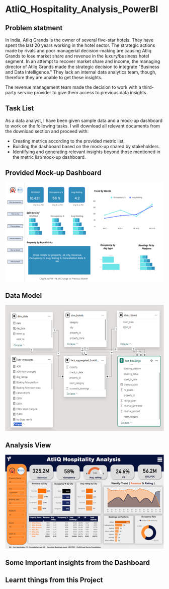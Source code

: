# AtliQ_Hospitality_Analysis_PowerBI
## Problem statment
In India, Atliq Grands is the owner of several five-star hotels. They have spent the last 20 years working in the hotel sector. The strategic actions made by rivals and poor managerial decision-making are causing Atliq Grands to lose market share and revenue in the luxury/business hotel segment. In an attempt to recover market share and income, the managing director of Atliq Grands made the strategic decision to integrate "Business and Data Intelligence." They lack an internal data analytics team, though, therefore they are unable to get these insights.

The revenue management team made the decision to work with a third-party service provider to give them access to previous data insights.
## Task List
As a data analyst, I have been given sample data and a mock-up dashboard to work on the following tasks. I will download all relevant documents from the download section and proceed with:

- Creating metrics according to the provided metric list.
- Building the dashboard based on the mock-up shared by stakeholders.
- Identifying and generating relevant insights beyond those mentioned in the metric list/mock-up dashboard.
 ## Provided Mock-up Dashboard
 <p align="center">
    <img src="https://github.com/d33pak943/AtliQ_Hospitality_Analysis_PowerBI/blob/main/resources/mock%20up%20dashboard_atliq%20grands.png" width="600">
</p>

 ## Data Model
 <p align="center">
    <img src='https://github.com/d33pak943/AtliQ_Hospitality_Analysis_PowerBI/blob/main/resources/Data%20Model.png' height="400">
</p>

 ## Analysis View
 <p align="center">
    <img src='https://github.com/Naveen-S6/AtliQ_Hospitality_Analysis_PowerBI/blob/main/resources/overall_view.png' width="600">
</p>

 ## Some Important insights from the Dashboard
 ## Learnt things from this Project
